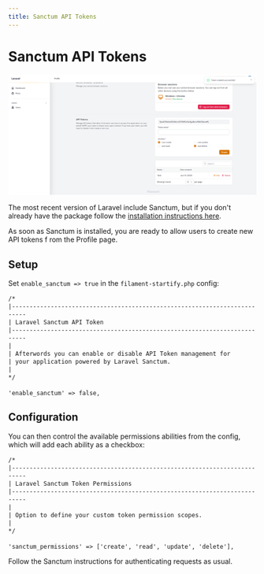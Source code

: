 ```yaml
---
title: Sanctum API Tokens
---
```


# Sanctum API Tokens
![sanctum.png](../../art/screens/sanctum.png)

The most recent version of Laravel include Sanctum, but if you don't already
have the package follow the [installation instructions here](https://laravel.com/docs/10.x/sanctum#installation).

As soon as Sanctum is installed, you are ready to allow users to create new API tokens f
rom the Profile page. 

## Setup

Set `enable_sanctum => true` in the ``filament-startify.php`` config:

```php:no-line-numbers
/*
|--------------------------------------------------------------------------
| Laravel Sanctum API Token
|--------------------------------------------------------------------------
|
| Afterwords you can enable or disable API Token management for
| your application powered by Laravel Sanctum.
|
*/

'enable_sanctum' => false,

```

## Configuration

You can then control the available permissions abilities from the config, which will add each ability as a checkbox:

```php:no-line-numbers
/*
|--------------------------------------------------------------------------
| Laravel Sanctum Token Permissions
|--------------------------------------------------------------------------
|
| Option to define your custom token permission scopes.
|
*/

'sanctum_permissions' => ['create', 'read', 'update', 'delete'],

```

Follow the Sanctum instructions for authenticating requests as usual.

